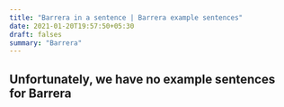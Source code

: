 ```yaml
---
title: "Barrera in a sentence | Barrera example sentences"
date: 2021-01-20T19:57:50+05:30
draft: falses
summary: "Barrera"
---
```

## Unfortunately, we have no example sentences for Barrera                 
